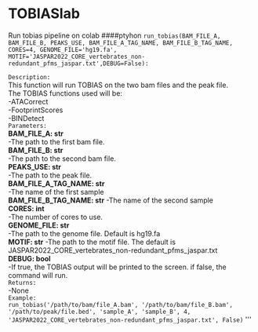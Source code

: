 # TOBIASlab
Run tobias pipeline on colab
####ptyhon
`run_tobias(BAM_FILE_A, BAM_FILE_B, PEAKS_USE, BAM_FILE_A_TAG_NAME, BAM_FILE_B_TAG_NAME, CORES=4, GENOME_FILE='hg19.fa', MOTIF='JASPAR2022_CORE_vertebrates_non-redundant_pfms_jaspar.txt',DEBUG=False):`

`Description:`  
This function will run TOBIAS on the two bam files and the peak file.  
The TOBIAS functions used will be:  
    -ATACorrect  
    -FootprintScores  
    -BINDetect  
`Parameters:`  
  __BAM_FILE_A: str__  
      -The path to the first bam file.  
  __BAM_FILE_B: str__  
      -The path to the second bam file.  
__PEAKS_USE: str__  
    -The path to the peak file.  
__BAM_FILE_A_TAG_NAME: str__  
    -The name of the first sample  
__BAM_FILE_B_TAG_NAME: str__ 
    -The name of the second sample  
__CORES: int__   
    -The number of cores to use.  
__GENOME_FILE: str__  
    -The path to the genome file. Default is hg19.fa  
__MOTIF: str__
    -The path to the motif file. The default is JASPAR2022_CORE_vertebrates_non-redundant_pfms_jaspar.txt  
__DEBUG: bool__  
    -If true, the TOBIAS output will be printed to the screen. if false, the command will run.  
`Returns:`     
  -None    
`Example:`    
 `run_tobias('/path/to/bam/file_A.bam',
            '/path/to/bam/file_B.bam',
            '/path/to/peak/file.bed',
            'sample_A',
            'sample_B',
             4,
            'JASPAR2022_CORE_vertebrates_non-redundant_pfms_jaspar.txt', False)`
''' 
